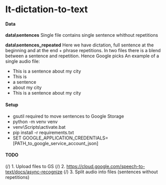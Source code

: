 # lt-dictation-to-text

#### Data
**data\sentences**
Single file contains single sentence whithout repetitions

**data\sentences_repeated**
Here we have dictation, full sentence at the beginning and at the end + phrase repetitions. In two files there is a blend between a sentence and repetition. Hence Google picks
An example of a single audio file:
* This is a sentence about my city
* This is
* a sentence
* about my city
* This is a sentence about my city

#### Setup


* gsutil required to move sentences to Google Storage
* python -m venv venv
* venv\Scripts\activate.bat
* pip install -r requirements.txt
* SET GOOGLE_APPLICATION_CREDENTIALS=[PATH_to_google_service_account_json]



#### TODO
(/) 1. Upload files to GS 
(/) 2. https://cloud.google.com/speech-to-text/docs/async-recognize
(/) 3. Split audio into files (sentences without repetitions)